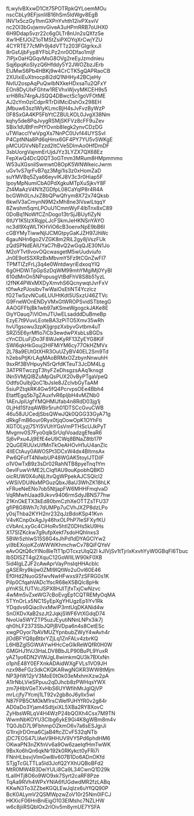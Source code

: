 fLwylvBXxwD1Clt75POTRpkQYLoemMOu
nscCbLy9EFjsnIiIB16hSm5ldWgv8EgB
INV1x5czGy1hmGXPnYvhth12ivPXsviV
nc2Ol3bGvjwmvGiveA3uHPmRRB7oUHX0
6H9Ddap5vzr22c6gOLTr8nUn2sQXfzSe
Xw1HEfJOiZ1oTMStZsiPXOYqXrCwjYZU
4CYRTE77cMPr9j4dVTTz203FGIgrkxJI
8rGsfJjbFyp8YFbLPz2nr0ODfao1mljf
7IPjxOaHQGqvMsG8OVg2reEyJzmdnieu
Sqj6pqKoSIyzQ6Hfddy5Y2JWOZbzJErb
ElJMwS6Pb4HBKj9w4CrCTK5gQAPRaoCB
2XUlxiEuXtnocp8i2dQ1NHHy42BCjeHy
NvIU2ospAqPuQwIbNXkeHDxsaTu2QFxY
EOn8DyUIxFGhtw1REVhxWjvyMKCEH9s5
xrH8Rs74rgAJSQQ4DBwctSc1goVFOtME
AJ2cYm0ziCdprRTrDiIMciDshOx298EH
jMbuw63szIWlyKLmcBjH4sJvFvzByWzP
0F8SxGA4KP5FbYtCZBULKOL0JvgX38Nm
kqhy5de8PqJvygRSMjSKFVz8cFF9uZev
SBix1dUBtFmPtYOvnb8Iegk2ynvCDzDG
uTWIacclYwVpgXs7NnPC0Uvf44UYSSvI
P4CptNNa8Pd6qHmx6GF4PY7YU5v5WKgE
pMCUGVvNbTzzd2ltCVe5DImAo0HfDmDF
3sbUorgVajnmErUjdJYz3LYZX7QX68Ez
FepXwQ4DcQ0QT3oGTmm3MRum8HMpmmmo
W53uXGsnilSwmwtO8OpK5WNWkeicJwrm
uGv1vS7qrFvB7qz3Mgi1is3z0xHomZaD
suYMVBq5Zya66eyvIKJ8V3c3r0Hiap5F
IpoyMpNumiCbA0PdXgkuMTpXuSjkvY8F
Zt4MaAzV4N1tZGDfpL08CaYqlP8r4R4A
bcGWh0LnJxZ8bQPwQfrym8X72x74Qksb
6kwlV3aCmynN9M2xMh8ne3lVswlLtqqY
8Zwshm5qmLPOuU1CmmWyF4lbTnx8xC89
0DoBq1NoWfCZnDogo13trSjJBUyfiZyN
6tUY1K5IzXRqjpLJcFSkmJeHKNSnYAYO
nc3dI9XqWLTKHViO6cB3oenxNpE9bB6I
cGBYMyTiwwNjIJCMGtpyGaKJZH97JhWc
6gauNHn6go2VZGK8m2RiL2gy8jVszFUk
zQdSPNdEAlUYaC7hBvQ2wGqQJE30N1Jo
M2oYTvtllvovOQcwasgetM5wUudviufo
Jn0E9otSSXRzBxMbvmY5Fz9tCGnZwFI7
TPMTIZzFrLj3q4e0WntdwyriEdxoqYlQ
6gOHDWiTpGpSzDqWM99mhYMglMj0YyBI
610dMnOn5NPopusgVtBdFhV8S8b51yzL
I2fNK4PWxMXDyXmvhS6QcnywqtJvrFxV
t0fwAzPJosibvTwWaiOsEtiNT4Yczlcz
fG2Tw5zvNCu6LUUHtKdt5USxzU46ZTVc
G9FneWOnENDyVMxGtWROPSvidSTbtegG
AAOGFFbjBk1wb97aKSmeWgogckJAKe8E
0iyYOauq7iVlOmJTUwELsadddDuBmeBp
EzyE7t9VuvLEoteBA3zPiTO5Xmv35wRh
hvU1gsowu3zpKIjgrpzXxbyvGvtbm4uT
SRZi5E6yrMflo7iCb3ewdwPXsbLsBGDs
cYnCDLuFjDo3F8WJeKyRF13ZyEYG8KiF
SWl6qkHkGouj2HIFMiYM6cy77OkHZMVx
2L78a9EUtGtXHR3OuUZyBV40EL2Sm9Td
h2ebsPtjKrLAgMAoBRMxOZzbynNnwuhH
9sxRf3BVHpuyN5rQrfdKTeuT3JcDM4Lg
3ATPRTwczgT3hyFZeDhsgzsAAq1knsgt
lNn5VMjQIBZuMpQsPUX20vByPTgaVpeQ
OdtfsOuIbjQoC1bJsIe8JZclvbGyTaAM
5siuPZtqkRK4Gw5fQ4PcrvpsOEe4Bbh4
EtatfEgq5b7gZAuxfvR6pljbH4vMZNb0
1AEnJplUgfYMQHMlJfab4n8RdD03jg1j
0LjHd1SfzqAWBlr5ruh01DTSCcGvuCWB
46u58JUCedjSbsQWwJQk0QGG33GyA71g
dRkgFmB6our0Ryx0tjqOowOpK1OYhFti
XGTOLyzj75Yi5VUhYGsVmPTHScUJkPyT
Mvgmv0S7Fyo0qIkSrUqIVoadzgEfeaR6
Sj6vPxu4Jj9EfE4eU9CWq8BNaZ8tb17P
2QuGERUUxUifMnTkOeAHOvH1uU4anZIc
4IIECtAuy0AWOSPt3DCxW4dx4BltmsAx
Pw6QFofT4NlwbUP48WGAK5toyIJTDilF
o1V0wTxB9z3sDr02RahNTB8pyeTnq1Ym
0evIFuwVrME2LCIqfIAU9ouKpobhQBKD
oicRUW0X4uNjLItvQgWPpekAJCSQlcl2
vWSiVDUiNxMPGuzQbxJ8aU3WhZK18hLK
xFRueNeENo7ob5NtjapFW6MHHFmqlvaD
VqRMwhUaad9Jkvv9406rmSdyJBNS77hw
21KnOkETX3kEd80bmCzhXeOTTZsTFU37
gfiP8G8Wh7c7dUMPp7uCVhJXZP8dzLPo
y0sjThba2KYH2nr232qJzBdoKSp41Kvn
V4vKCnp0xAgJy46hxOLPhP7IeSFXyfKU
cVbAnLxyGc4CiHoRv5htlZ0DHs5kU9Hs
X17SIZKckw7g9ufpXekf7sdoHQhlnxs3
5BWr5zhlwS15S6G4sJhPd1dDYAGClYw2
yi9bEXojoKZoWWWKhmchwCv78QiFQYeV
eAvOQtQ6cYINo8IeTtT1pOTcxzUlqQ2l
kJIVjSv1tTjrIxKxvhYyW0GBqFl6Tbuc
lbSDISZT4gi2XquC12GoWIlLW90kF0XB
5id4IgLZJF2cAwAprVayPnsIqHHAcblc
gASERry9kijw0ZMI9IQtWo2uOvI60E46
Ef0Hd2NuoGSfwvNwHFwxs97zSFRG0s1K
PiIp0CfqahVADc1fscR68eX5BQlc8pHk
pYnKSLfUTVcJSPX8HJITjfxTxjCwNzvc
4wMm5vZxeWG7cBoEvgEp1CQTREMyOqMA
5TYnOrLx5NC1SyEpXgYHUgzEp1iYv1Rk
YDqdvs6QiaclIvxMwlP3mtUqDKANid4w
SnOXDvXaB2szJt2JqkjSWF6VtXGdqD74
NvoUa5WYZTP5uzJEyutiNNnLNPx3ik7j
qh0hLF2373SbJQPjBVDpa6n4s8CetESc
xwgPOyor7bAVMUZYpnbubZWyY4wAvh4r
jlOdBFYQ8pBtbrYZjLq1ZnFALv4zbrKQ
L6HBZgl5GWtAYwHHcCeGIkReWQfR0H0W
GMGHJ1tVJ3HaLDV8BbJLP90BuPL9YuxR
yAZ1yo6DN2VlWJgL8wimkmQU3k7BXxNn
o1phE48Y0EFXnkADAidWXgFVLs1VO9JH
nzx98eFGz3dkCKQKARwgNGKR3WW8tMjm
NP3jHW12jrV3MoE0tOk03eMxhmXzw2pA
A1lrNbLVieSPpuu2qDJhcb8zPWHqsYWX
zm7jHlbVGeTXvHbS6UYWfihMrJglQjVP
mrLcjfy7Ycmj1LT92v2gb8oJ6ylIx5wI
N87FPB5CM0kM1rsCWefPJHYfR0v2g84r
AD0aDo3Yjam4SdtjxiXL5XBa2RY8XovC
ZyHbsWRLqV4H4WzP24bQOXh4Csx7M9TN
WwmNbKOYU3CIbg6ykE9Gi4K8gWBm8m4v
TQ0JbD7L9FbhmpOZkmO6v7a6sESJgrJi
G1IrxjlrDOma6CjaB4ftcZCvF532qNTb
jDC7EOS47LIAeV9HHUV9VY5Pd6phdHM6
OKwaPN3nZKfnVv6a9Ow6zaeIqfHmTwWK
9BxXo6hQn6qkNr192k0RKykct0yFRi7i
FNnHLbsvjVImGw8lv607B1Do6ADnOKfd
STjgTcGLTTLa5ld3JofQ2YXhUQBoBFd2
MtR0MW4B3DeiYULi8Ca9L34CwnQ1D29k
tLaIlHTj8O6o9WO9xk7Syrt2caRF8Pze
TqAa9RVh4WPxYNlA6fUGdwdMR2fzLABq
KKwN3To3ZZbeKGQLEwJqlzx6uYfQQ90P
BcK0ALymV2QSMWpzwZoV10r25Nm0lFCJ
HKXicF06HnBniEigO103EIMshc7NZLHW
w6c8jiiRSQblOx2rlOiv5m8ymUE7YSFA

